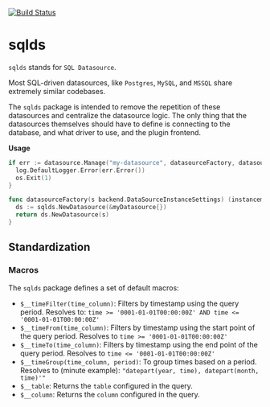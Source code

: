 [![Build Status](https://drone.grafana.net/api/badges/grafana/sqlds/status.svg)](https://drone.grafana.net/grafana/sqlds)

# sqlds

`sqlds` stands for `SQL Datasource`.

Most SQL-driven datasources, like `Postgres`, `MySQL`, and `MSSQL` share extremely similar codebases.

The `sqlds` package is intended to remove the repetition of these datasources and centralize the datasource logic. The only thing that the datasources themselves should have to define is connecting to the database, and what driver to use, and the plugin frontend.

**Usage**

```go
if err := datasource.Manage("my-datasource", datasourceFactory, datasource.ManageOpts{}); err != nil {
  log.DefaultLogger.Error(err.Error())
  os.Exit(1)
}

func datasourceFactory(s backend.DataSourceInstanceSettings) (instancemgmt.Instance, error) {
  ds := sqlds.NewDatasource(&myDatasource{})
  return ds.NewDatasource(s)
}
```

## Standardization

### Macros

The `sqlds` package defines a set of default macros:

- `$__timeFilter(time_column)`: Filters by timestamp using the query period. Resolves to: `time >= '0001-01-01T00:00:00Z' AND time <= '0001-01-01T00:00:00Z'`
- `$__timeFrom(time_column)`: Filters by timestamp using the start point of the query period. Resolves to `time >= '0001-01-01T00:00:00Z'`
- `$__timeTo(time_column)`: Filters by timestamp using the end point of the query period. Resolves to `time <= '0001-01-01T00:00:00Z'`
- `$__timeGroup(time_column, period)`: To group times based on a period. Resolves to (minute example): `"datepart(year, time), datepart(month, time)'"`
- `$__table`: Returns the `table` configured in the query.
- `$__column`: Returns the `column` configured in the query.
